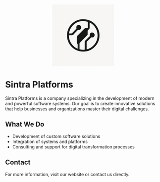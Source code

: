 <p align="center">
  <img src="assets/sintra-logo1.png" alt="Sintra Platforms Logo" width="200"/>
</p>

# Sintra Platforms

Sintra Platforms is a company specializing in the development of modern and powerful software systems. Our goal is to create innovative solutions that help businesses and organizations master their digital challenges.

## What We Do

- Development of custom software solutions
- Integration of systems and platforms
- Consulting and support for digital transformation processes

## Contact

For more information, visit our website or contact us directly.
